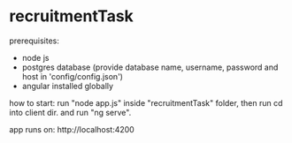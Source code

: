 # recruitmentTask

prerequisites: 
- node js
- postgres database (provide database name, username, password and host in 'config/config.json')
- angular installed globally


how to start: 
run "node app.js" inside "recruitmentTask" folder, then run cd into client dir.
and run "ng serve".

app runs on: 
http://localhost:4200

